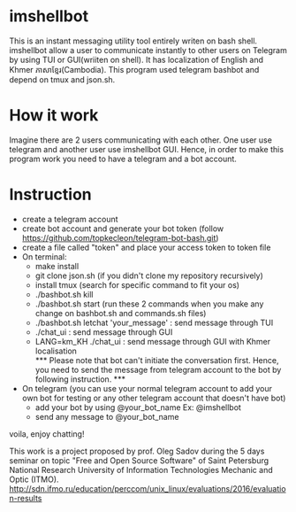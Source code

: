 # imshellbot
This is an instant messaging utility tool entirely writen on bash shell. imshellbot allow a user to communicate instantly to other users on Telegram by using TUI or GUI(wriiten on shell). It has localization of English and Khmer ភាសាខ្មែរ(Cambodia). This program used telegram bashbot and depend on tmux and json.sh.

# How it work
Imagine there are 2 users communicating with each other. One user use telegram and another user use imshellbot GUI. Hence, in order to make this program work you need to have a telegram and a bot account. 

# Instruction
- create a telegram account
- create bot account and generate your bot token (follow https://github.com/topkecleon/telegram-bot-bash.git)
- create a file called "token" and place your access token to token file
- On terminal:
  - make install
  - git clone json.sh (if you didn't clone my repository recursively)
  - install tmux (search for specific command to fit your os)
  - ./bashbot.sh kill 
  - ./bashbot.sh start (run these 2 commands when you make any change on bashbot.sh and commands.sh files)
  - ./bashbot.sh letchat 'your_message' : send message through TUI
  - ./chat_ui : send message through GUI
  - LANG=km_KH ./chat_ui : send message through GUI with Khmer localisation <br/>
  *** Please note that bot can't initiate the conversation first. Hence, you need to send the message from telegram account to the bot by following instruction. ***
- On telegram (you can use your normal telegram account to add your own bot for testing or any other telegram account that doesn't have bot)
  - add your bot by using @your_bot_name Ex: @imshellbot
  - send any message to @your_bot_name 

voila, enjoy chatting!<br/>

This work is a project proposed by prof. Oleg Sadov during the 5 days seminar on topic "Free and Open Source Software" of Saint Petersburg National Research University of Information Technologies Mechanic and Optic (ITMO). <br/>
http://sdn.ifmo.ru/education/perccom/unix_linux/evaluations/2016/evaluation-results

